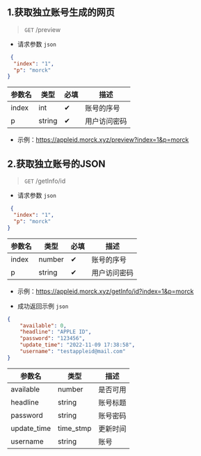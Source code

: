 ## 1.获取独立账号生成的网页

> `GET` /preview 

- 请求参数
  `json`

```json
 {
  "index": "1",
  "p": "morck"
}
```

| 参数名      | 类型     | 必填  | 描述   |
|----------|--------|-----|------|
| index    | int    | ✔︎  | 账号的序号   |
| p        | string | ✔︎  | 用户访问密码 |

- 示例：https://appleid.morck.xyz/preview?index=1&p=morck

## 2.获取独立账号的JSON

> `GET` /getInfo/id

- 请求参数
  `json`

```json
 {
  "index": "1",
  "p": "morck"
}
```

| 参数名      | 类型     | 必填  | 描述   |
|----------|--------|-----|------|
| index    | number | ✔︎  | 账号的序号   |
| p        | string | ✔︎  | 用户访问密码 |

- 示例：https://appleid.morck.xyz/getInfo/id?index=1&p=morck

- 成功返回示例 `json`

```json
{
    "available": 0, 
    "headline": "APPLE ID", 
    "password": "123456", 
    "update_time": "2022-11-09 17:38:58", 
    "username": "testappleid@mail.com"
}
```

| 参数名                    | 类型                 | 描述      |
|------------------------|--------------------|---------|
| available              | number             | 是否可用    |
| headline               | string             | 账号标题    |
| password               | string             | 账号密码  |
| update_time            | time_stmp          | 更新时间 |
| username               | string             | 账号    |
